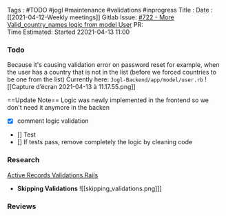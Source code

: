 Tags : #TODO #jogl #maintenance #validations #inprogress 
Title : 
Date : [[2021-04-12-Weekly meetings]]
Gitlab Issue: [#722 - More Valid_country_names logic from model User](https://gitlab.com/JOGL/JOGL/-/issues/721)
PR:  
Time Estimated: Started 22021-04-13 11:00 

### Todo
Because it's causing validation error on password reset for example, when the user has a country that is not in the list (before we forced countries to be one from the list)
Currently here: `Jogl-Backend/app/model/user.rb`
![[Capture d’écran 2021-04-13 à 11.17.55.png]]

==Update Note== 
Logic was newly implemented in the frontend so we don't need it anymore in the backen
- [x] comment logic validation
- [] Test
- [] If tests pass, remove completely the logic by cleaning code

### Research
[Active Records Validations Rails](https://guides.rubyonrails.org/active_record_validations.html)
- **Skipping Validations**
![[skipping_validations.png]]]

### Reviews
